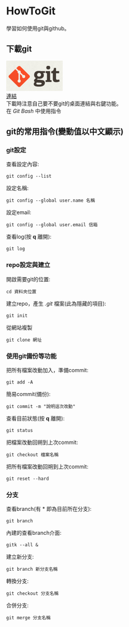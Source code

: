 # HowToGit
學習如何使用git與github。
## 下載git
![image](https://github.com/zlgithub/HowToGit/blob/master/img/git.png)  
[連結](https://git-scm.com/ "https://git-scm.com/")  
下載時注意自己要不要git的桌面連結與右鍵功能。  
在 *Git Bash* 中使用指令   
## git的常用指令(變動值以中文顯示) 
### git設定
查看設定內容:
```
git config --list
```
設定名稱:
```
git config --global user.name 名稱
```
設定email:
```
git config --global user.email 信箱
```
查看log(按 **q** 離開):
```
git log
```
### repo設定與建立
開啟需要git的位置:
```
cd 資料夾位置
```
建立repo，產生 *.git* 檔案(此為隱藏的項目):
```
git init
```
從網站複製
```
git clone 網址
```
### 使用git備份等功能
把所有檔案改動加入，準備commit:
```
git add -A
```
簡易commit(備份):
```
git commit -m "說明這次改動"
```
查看目前狀態(按 **q** 離開):
```
git status
```
把檔案改動回朔到上次commit:
```
git checkout 檔案名稱
```
把所有檔案改動回朔到上次commit:
```
git reset --hard
```
### 分支
查看branch(有 \* 即為目前所在分支):
```
git branch
```
內建的查看branch介面:
```
gitk --all &
```
建立新分支:
```
git branch 新分支名稱
```
轉換分支:
```
git checkout 分支名稱
```
合併分支:
```
git merge 分支名稱
```
